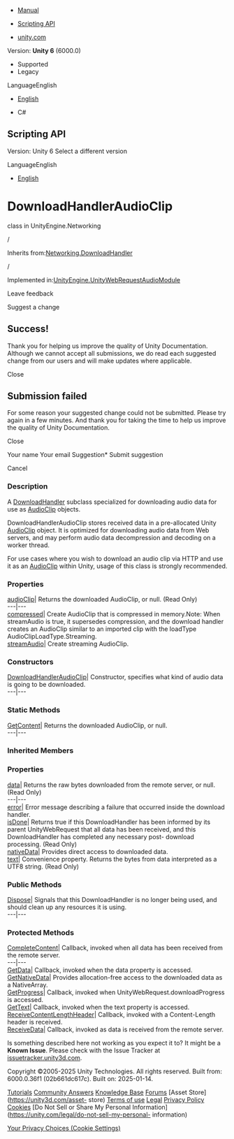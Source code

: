 [ ]()

  * [Manual](../Manual/index.html)
  * [Scripting API](../ScriptReference/index.html)

  * [unity.com](https://unity.com/)

Version: **Unity 6** (6000.0)

  * Supported
  * Legacy

LanguageEnglish

  * [English]()

  * C#

[ ](https://docs.unity3d.com)

## Scripting API

Version: Unity 6 Select a different version

LanguageEnglish

  * [English]()

# DownloadHandlerAudioClip

class in UnityEngine.Networking

/

Inherits from:[Networking.DownloadHandler](Networking.DownloadHandler.html)

/

Implemented
in:[UnityEngine.UnityWebRequestAudioModule](UnityEngine.UnityWebRequestAudioModule.html)

Leave feedback

Suggest a change

## Success!

Thank you for helping us improve the quality of Unity Documentation. Although
we cannot accept all submissions, we do read each suggested change from our
users and will make updates where applicable.

Close

## Submission failed

For some reason your suggested change could not be submitted. Please <a>try
again</a> in a few minutes. And thank you for taking the time to help us
improve the quality of Unity Documentation.

Close

Your name Your email Suggestion* Submit suggestion

Cancel

[ ]()

### Description

A [DownloadHandler](Networking.DownloadHandler.html) subclass specialized for
downloading audio data for use as [AudioClip](AudioClip.html) objects.

DownloadHandlerAudioClip stores received data in a pre-allocated Unity
[AudioClip](AudioClip.html) object. It is optimized for downloading audio data
from Web servers, and may perform audio data decompression and decoding on a
worker thread.  
  
For use cases where you wish to download an audio clip via HTTP and use it as
an [AudioClip](AudioClip.html) within Unity, usage of this class is strongly
recommended.

### Properties

[audioClip](Networking.DownloadHandlerAudioClip-audioClip.html)| Returns the
downloaded AudioClip, or null. (Read Only)  
---|---  
[compressed](Networking.DownloadHandlerAudioClip-compressed.html)| Create
AudioClip that is compressed in memory.Note: When streamAudio is true, it
supersedes compression, and the download handler creates an AudioClip similar
to an imported clip with the loadType AudioClipLoadType.Streaming.  
[streamAudio](Networking.DownloadHandlerAudioClip-streamAudio.html)| Create
streaming AudioClip.  
  
### Constructors

[DownloadHandlerAudioClip](Networking.DownloadHandlerAudioClip-ctor.html)|
Constructor, specifies what kind of audio data is going to be downloaded.  
---|---  
  
### Static Methods

[GetContent](Networking.DownloadHandlerAudioClip.GetContent.html)| Returns the
downloaded AudioClip, or null.  
---|---  
  
### Inherited Members

### Properties

[data](Networking.DownloadHandler-data.html)| Returns the raw bytes downloaded
from the remote server, or null. (Read Only)  
---|---  
[error](Networking.DownloadHandler-error.html)| Error message describing a
failure that occurred inside the download handler.  
[isDone](Networking.DownloadHandler-isDone.html)| Returns true if this
DownloadHandler has been informed by its parent UnityWebRequest that all data
has been received, and this DownloadHandler has completed any necessary post-
download processing. (Read Only)  
[nativeData](Networking.DownloadHandler-nativeData.html)| Provides direct
access to downloaded data.  
[text](Networking.DownloadHandler-text.html)| Convenience property. Returns
the bytes from data interpreted as a UTF8 string. (Read Only)  
  
### Public Methods

[Dispose](Networking.DownloadHandler.Dispose.html)| Signals that this
DownloadHandler is no longer being used, and should clean up any resources it
is using.  
---|---  
  
### Protected Methods

[CompleteContent](Networking.DownloadHandler.CompleteContent.html)| Callback,
invoked when all data has been received from the remote server.  
---|---  
[GetData](Networking.DownloadHandler.GetData.html)| Callback, invoked when the
data property is accessed.  
[GetNativeData](Networking.DownloadHandler.GetNativeData.html)| Provides
allocation-free access to the downloaded data as a NativeArray.  
[GetProgress](Networking.DownloadHandler.GetProgress.html)| Callback, invoked
when UnityWebRequest.downloadProgress is accessed.  
[GetText](Networking.DownloadHandler.GetText.html)| Callback, invoked when the
text property is accessed.  
[ReceiveContentLengthHeader](Networking.DownloadHandler.ReceiveContentLengthHeader.html)|
Callback, invoked with a Content-Length header is received.  
[ReceiveData](Networking.DownloadHandler.ReceiveData.html)| Callback, invoked
as data is received from the remote server.  
  
Is something described here not working as you expect it to? It might be a
**Known Issue**. Please check with the Issue Tracker at
[issuetracker.unity3d.com](https://issuetracker.unity3d.com).

Copyright ©2005-2025 Unity Technologies. All rights reserved. Built from:
6000.0.36f1 (02b661dc617c). Built on: 2025-01-14.

[Tutorials](https://unity3d.com/learn) [Community
Answers](https://answers.unity3d.com) [Knowledge
Base](https://support.unity3d.com/hc/en-us)
[Forums](https://forum.unity3d.com) [Asset Store](https://unity3d.com/asset-
store) [Terms of use](https://docs.unity3d.com/Manual/TermsOfUse.html)
[Legal](https://unity.com/legal) [Privacy
Policy](https://unity.com/legal/privacy-policy)
[Cookies](https://unity.com/legal/cookie-policy) [Do Not Sell or Share My
Personal Information](https://unity.com/legal/do-not-sell-my-personal-
information)

[Your Privacy Choices (Cookie Settings)](javascript:void\(0\);)

